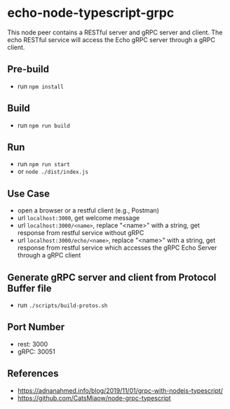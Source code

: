 ﻿# echo-node-typescript-grpc

This node peer contains a RESTful server and gRPC server and client. The echo RESTful service will access the Echo gRPC server through a gRPC client.  

## Pre-build
- run `npm install`

## Build
- run `npm run build`

## Run
- run `npm run start`
- or `node ./dist/index.js`

## Use Case
- open a browser or a restful client (e.g., Postman)
- url `localhost:3000`, get welcome message
- url `localhost:3000/<name>`, replace "\<name\>" with a string, get response from restful service without gRPC
- url `localhost:3000/echo/<name>`, replace "\<name\>" with a string, get response from restful service which accesses the gRPC Echo Server through a gRPC client 

## Generate gRPC server and client from Protocol Buffer file
- run `./scripts/build-protos.sh`

## Port Number
- rest: 3000
- gRPC: 30051

## References
- https://adnanahmed.info/blog/2019/11/01/grpc-with-nodejs-typescript/
- https://github.com/CatsMiaow/node-grpc-typescript
